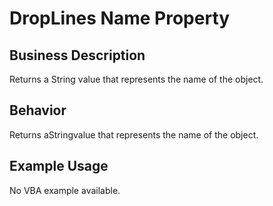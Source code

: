 # DropLines Name Property

## Business Description
Returns a String value that represents the name of the object.

## Behavior
Returns  aStringvalue that represents the name of the object.

## Example Usage
No VBA example available.